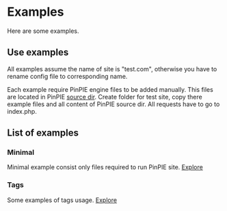 # Examples

Here are some examples.

## Use examples
All examples assume the name of site is "test.com", otherwise you have to rename config file to corresponding name.

Each example require PinPIE engine files to be added manually. This files are located in PinPIE [source dir](../source). Create folder for test site, copy there example files and all content of PinPIE source dir. All requests have to go to index.php.
 
## List of examples
### Minimal
Minimal example consist only files required to run PinPIE site.
[Explore](minimal)

### Tags
Some examples of tags usage.
[Explore](tags)
